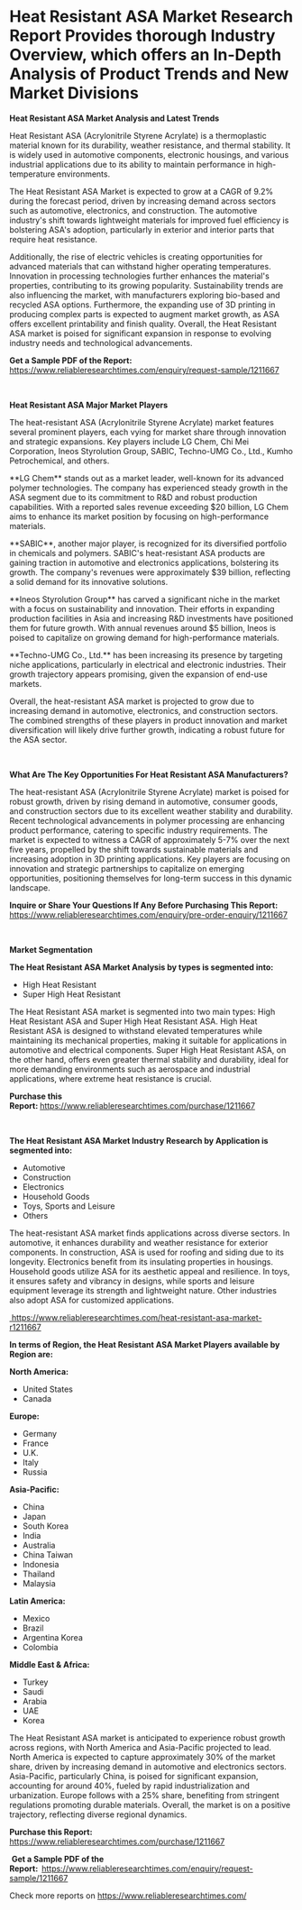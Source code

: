 <p><h1>Heat Resistant ASA Market Research Report Provides thorough Industry Overview, which offers an In-Depth Analysis of Product Trends and New Market Divisions</h1></p><p><strong>Heat Resistant ASA Market Analysis and Latest Trends</strong></p>
<p><p>Heat Resistant ASA (Acrylonitrile Styrene Acrylate) is a thermoplastic material known for its durability, weather resistance, and thermal stability. It is widely used in automotive components, electronic housings, and various industrial applications due to its ability to maintain performance in high-temperature environments.</p><p>The Heat Resistant ASA Market is expected to grow at a CAGR of 9.2% during the forecast period, driven by increasing demand across sectors such as automotive, electronics, and construction. The automotive industry's shift towards lightweight materials for improved fuel efficiency is bolstering ASA's adoption, particularly in exterior and interior parts that require heat resistance. </p><p>Additionally, the rise of electric vehicles is creating opportunities for advanced materials that can withstand higher operating temperatures. Innovation in processing technologies further enhances the material's properties, contributing to its growing popularity. Sustainability trends are also influencing the market, with manufacturers exploring bio-based and recycled ASA options. Furthermore, the expanding use of 3D printing in producing complex parts is expected to augment market growth, as ASA offers excellent printability and finish quality. Overall, the Heat Resistant ASA market is poised for significant expansion in response to evolving industry needs and technological advancements.</p></p>
<p><strong>Get a Sample PDF of the Report:&nbsp;</strong> <a href="https://www.reliableresearchtimes.com/enquiry/request-sample/1211667?utm_campaign=2203&utm_medium=2&utm_source=Github&utm_content=ia&utm_term=24032025&utm_id=heat-resistant-asa">https://www.reliableresearchtimes.com/enquiry/request-sample/1211667</a></p>
<p>&nbsp;</p>
<p><strong>Heat Resistant ASA Major Market Players</strong></p>
<p><p>The heat-resistant ASA (Acrylonitrile Styrene Acrylate) market features several prominent players, each vying for market share through innovation and strategic expansions. Key players include LG Chem, Chi Mei Corporation, Ineos Styrolution Group, SABIC, Techno-UMG Co., Ltd., Kumho Petrochemical, and others.</p><p>**LG Chem** stands out as a market leader, well-known for its advanced polymer technologies. The company has experienced steady growth in the ASA segment due to its commitment to R&D and robust production capabilities. With a reported sales revenue exceeding $20 billion, LG Chem aims to enhance its market position by focusing on high-performance materials.</p><p>**SABIC**, another major player, is recognized for its diversified portfolio in chemicals and polymers. SABIC's heat-resistant ASA products are gaining traction in automotive and electronics applications, bolstering its growth. The company's revenues were approximately $39 billion, reflecting a solid demand for its innovative solutions.</p><p>**Ineos Styrolution Group** has carved a significant niche in the market with a focus on sustainability and innovation. Their efforts in expanding production facilities in Asia and increasing R&D investments have positioned them for future growth. With annual revenues around $5 billion, Ineos is poised to capitalize on growing demand for high-performance materials.</p><p>**Techno-UMG Co., Ltd.** has been increasing its presence by targeting niche applications, particularly in electrical and electronic industries. Their growth trajectory appears promising, given the expansion of end-use markets.</p><p>Overall, the heat-resistant ASA market is projected to grow due to increasing demand in automotive, electronics, and construction sectors. The combined strengths of these players in product innovation and market diversification will likely drive further growth, indicating a robust future for the ASA sector.</p></p>
<p>&nbsp;</p>
<p><strong>What Are The Key Opportunities For Heat Resistant ASA Manufacturers?</strong></p>
<p><p>The heat-resistant ASA (Acrylonitrile Styrene Acrylate) market is poised for robust growth, driven by rising demand in automotive, consumer goods, and construction sectors due to its excellent weather stability and durability. Recent technological advancements in polymer processing are enhancing product performance, catering to specific industry requirements. The market is expected to witness a CAGR of approximately 5-7% over the next five years, propelled by the shift towards sustainable materials and increasing adoption in 3D printing applications. Key players are focusing on innovation and strategic partnerships to capitalize on emerging opportunities, positioning themselves for long-term success in this dynamic landscape.</p></p>
<p><strong>Inquire or Share Your Questions If Any Before Purchasing This Report:</strong> <a href="https://www.reliableresearchtimes.com/enquiry/pre-order-enquiry/1211667?utm_campaign=2203&utm_medium=2&utm_source=Github&utm_content=ia&utm_term=24032025&utm_id=heat-resistant-asa">https://www.reliableresearchtimes.com/enquiry/pre-order-enquiry/1211667</a></p>
<p>&nbsp;</p>
<p><strong>Market Segmentation</strong></p>
<p><strong>The Heat Resistant ASA Market Analysis by types is segmented into:</strong></p>
<p><ul><li>High Heat Resistant</li><li>Super High Heat Resistant</li></ul></p>
<p><p>The Heat Resistant ASA market is segmented into two main types: High Heat Resistant ASA and Super High Heat Resistant ASA. High Heat Resistant ASA is designed to withstand elevated temperatures while maintaining its mechanical properties, making it suitable for applications in automotive and electrical components. Super High Heat Resistant ASA, on the other hand, offers even greater thermal stability and durability, ideal for more demanding environments such as aerospace and industrial applications, where extreme heat resistance is crucial.</p></p>
<p><strong>Purchase this Report:&nbsp;</strong><a href="https://www.reliableresearchtimes.com/purchase/1211667?utm_campaign=2203&utm_medium=2&utm_source=Github&utm_content=ia&utm_term=24032025&utm_id=heat-resistant-asa">https://www.reliableresearchtimes.com/purchase/1211667</a></p>
<p>&nbsp;</p>
<p><strong>The Heat Resistant ASA Market Industry Research by Application is segmented into:</strong></p>
<p><ul><li>Automotive</li><li>Construction</li><li>Electronics</li><li>Household Goods</li><li>Toys, Sports and Leisure</li><li>Others</li></ul></p>
<p><p>The heat-resistant ASA market finds applications across diverse sectors. In automotive, it enhances durability and weather resistance for exterior components. In construction, ASA is used for roofing and siding due to its longevity. Electronics benefit from its insulating properties in housings. Household goods utilize ASA for its aesthetic appeal and resilience. In toys, it ensures safety and vibrancy in designs, while sports and leisure equipment leverage its strength and lightweight nature. Other industries also adopt ASA for customized applications.</p></p>
<p><a href="https://www.reliableresearchtimes.com/heat-resistant-asa-market-r1211667?utm_campaign=2203&utm_medium=2&utm_source=Github&utm_content=ia&utm_term=24032025&utm_id=heat-resistant-asa">&nbsp;https://www.reliableresearchtimes.com/heat-resistant-asa-market-r1211667</a></p>
<p><strong>In terms of Region, the Heat Resistant ASA Market Players available by Region are:</strong></p>
<p>
    <p> <strong> North America: </strong>
        <ul>
            <li>United States</li>
            <li>Canada</li>
        </ul>
        </p> 
    <p> <strong> Europe: </strong>
        <ul>
            <li>Germany</li>
            <li>France</li>
            <li>U.K.</li>
            <li>Italy</li>
            <li>Russia</li>
        </ul>
        </p> 
    <p> <strong> Asia-Pacific: </strong>
        <ul>
            <li>China</li>
            <li>Japan</li>
            <li>South Korea</li>
            <li>India</li>
            <li>Australia</li>
            <li>China Taiwan</li>
            <li>Indonesia</li>
            <li>Thailand</li>
            <li>Malaysia</li>
        </ul>
        </p> 
    <p> <strong> Latin America: </strong>
        <ul>
            <li>Mexico</li>
            <li>Brazil</li>
            <li>Argentina Korea</li>
            <li>Colombia</li>
        </ul>
        </p> 
    <p> <strong> Middle East & Africa: </strong>
        <ul>
            <li>Turkey</li>
            <li>Saudi</li>
            <li>Arabia</li>
            <li>UAE</li>
            <li>Korea</li>
        </ul>
    </p>
    </p>
<p><p>The Heat Resistant ASA market is anticipated to experience robust growth across regions, with North America and Asia-Pacific projected to lead. North America is expected to capture approximately 30% of the market share, driven by increasing demand in automotive and electronics sectors. Asia-Pacific, particularly China, is poised for significant expansion, accounting for around 40%, fueled by rapid industrialization and urbanization. Europe follows with a 25% share, benefiting from stringent regulations promoting durable materials. Overall, the market is on a positive trajectory, reflecting diverse regional dynamics.</p></p>
<p><strong>Purchase this Report: </strong><a href="https://www.reliableresearchtimes.com/purchase/1211667?utm_campaign=2203&utm_medium=2&utm_source=Github&utm_content=ia&utm_term=24032025&utm_id=heat-resistant-asa">https://www.reliableresearchtimes.com/purchase/1211667</a></p>
<p>&nbsp;<strong>Get a Sample PDF of the Report:&nbsp;&nbsp;</strong><a href="https://www.reliableresearchtimes.com/enquiry/request-sample/1211667?utm_campaign=2203&utm_medium=2&utm_source=Github&utm_content=ia&utm_term=24032025&utm_id=heat-resistant-asa">https://www.reliableresearchtimes.com/enquiry/request-sample/1211667</a></p>
<p><strong></strong></p>
<p>Check more reports on <a href="https://www.reliableresearchtimes.com/?utm_campaign=2203&utm_medium=2&utm_source=Github&utm_content=ia&utm_term=24032025&utm_id=heat-resistant-asa">https://www.reliableresearchtimes.com/</a></p>